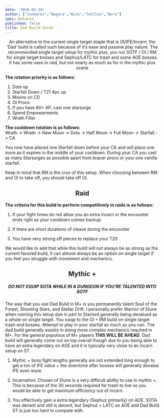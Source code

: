 ```yaml
---
date: '2018-02-24'
author: ["Jundarer","Nagura","Nick","Tettles","Bora"]
spec: Balance
published: false
title: Dad Build Guide
---
```


<center> An alternative to the current single target staple that is OI/IFE/Incarn, the ‘Dad’ build is called such because of it’s ease and passive play nature. The recommended single target setup for mythic plus, you run SOTF / OI / RM for single target bosses and Sephuz/LATC for trash and some AOE bosses. It has some uses in raid, but not nearly as much as for in the mythic plus scene </center>

**The rotation priority is as follows:**

1. Dots up
2. Starfall Down / T21 4pc up
3. Moons on CD
4. OI Procs
5. If you have 80+ AP, cast one starsurge
6. Spend Empowerments
7. Wrath Filler

**The cooldown rotation is as follows:** <br>
Wrath -> Wrath -> New Moon -> Dots -> Half Moon -> Full Moon -> Starfall -> CA


You now have placed one Starfall down before your CA and will place one more as it expires in the middle of your cooldown. During your CA you cast as many Starsurges as possible apart from bracer procs or your one vanilla starfall.

Keep in mind that RM is the crux of this setup. When choosing between RM and OI to take off, you should take off OI.


## <center> Raid </center>

**The criteria for this build to perform competitively in raids is as follows:**

1. If your fight times do not allow you an extra incarn or the encounter ends right as
    your cooldown comes backup

2. If there are short durations of cleave during the encounter

3. You have very strong off pieces to replace your T20

We would like to add that while this build will not always be as strong as the current favored build, it can almost always be an option on single target if you feel you struggle with movement and mechanics.

## <center> Mythic + </center>

##### <center> DO NOT EQUIP SOTA WHILE IN A DUNGEON IF YOU’RE TALENTED INTO SOTF </center>


The way that you use Dad Build in M+ is you permanently talent Soul of the Forest, Shooting Stars, and Stellar Drift. I personally prefer Warrior of Elune when running this setup due in part to Starlord generally being devalued as a whole on single target. You swap to the OI + RM build on single target trash and bosses. Attempt to play in your starfall as much as you can. The dad build generally assists in doing more complex mechanics required in M+. For the general populous of M+ players **THIS WILL BE AHEAD**. Dad build will generally come out on top overall though due to you being able to have an extra legendary on AOE and it is typically very close to an incarn setup on ST.


1. Mythic + boss fight lengths generally are not extended long enough to get a ton of IFE value + the downtime after bosses will generally devalue IFE even more.

2. Incarnation: Chosen of Elune is a very difficult ability to use in mythic +. This is because of the 30 seconds required for trash to live so you would be able to get maximum efficiency out of incarn.

3. You effectively gain a extra legendary (Sephuz primarily) on AOE. SOTA was decent and still is decent, but Sephuz + LATC on AOE and Dad Build ST is just too hard to compete with.
